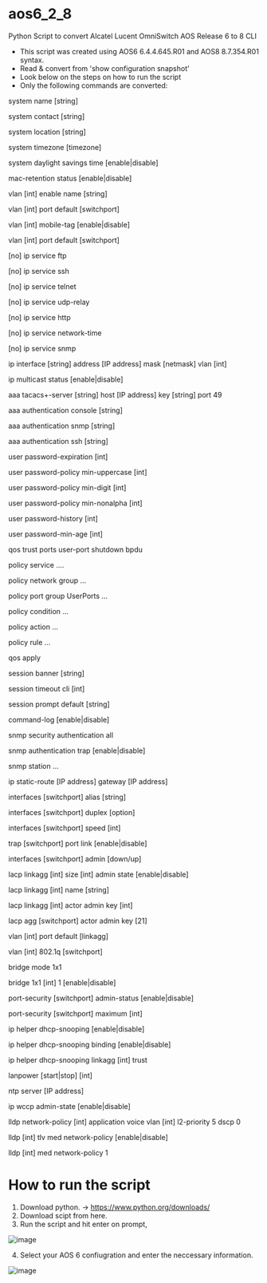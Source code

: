 # aos6_2_8
Python Script to convert Alcatel Lucent OmniSwitch AOS Release 6 to 8 CLI

- This script was created using AOS6 6.4.4.645.R01 and AOS8 8.7.354.R01 syntax.
- Read & convert from 'show configuration snapshot' 
- Look below on the steps on how to run the script
- Only the following commands are converted:

system name [string]

system contact [string]

system location [string]

system timezone [timezone]

system daylight savings time [enable|disable]

mac-retention status [enable|disable]

vlan [int] enable name [string]

vlan [int] port default [switchport]

vlan [int] mobile-tag [enable|disable]

vlan [int] port default [switchport]

[no] ip service ftp

[no] ip service ssh

[no] ip service telnet

[no] ip service udp-relay

[no] ip service http

[no] ip service network-time

[no] ip service snmp

ip interface [string] address [IP address] mask [netmask] vlan [int]

ip multicast status [enable|disable]

aaa tacacs+-server [string] host [IP address] key [string] port 49

aaa authentication console [string]

aaa authentication snmp [string]

aaa authentication ssh [string]

user password-expiration [int]

user password-policy min-uppercase [int]

user password-policy min-digit [int]

user password-policy min-nonalpha [int]

user password-history [int]

user password-min-age [int]

qos trust ports user-port shutdown bpdu 

policy service ....

policy network group ...

policy port group UserPorts ...

policy condition ...

policy action ...

policy rule ...

qos apply

session banner [string]

session timeout cli [int]

session prompt default [string]

command-log [enable|disable]

snmp security authentication all

snmp authentication trap [enable|disable]

snmp station ...

ip static-route [IP address] gateway [IP address]

interfaces [switchport] alias [string]

interfaces [switchport] duplex [option]

interfaces [switchport] speed [int]

trap [switchport] port link [enable|disable]

interfaces [switchport] admin [down/up]

lacp linkagg [int] size [int] admin state [enable|disable]

lacp linkagg [int] name [string]

lacp linkagg [int] actor admin key [int]

lacp agg [switchport] actor admin key [21]

vlan [int] port default [linkagg]

vlan [int] 802.1q [switchport]

bridge mode 1x1 

bridge  1x1 [int] 1 [enable|disable] 

port-security [switchport] admin-status [enable|disable] 

port-security [switchport] maximum [int]

ip helper dhcp-snooping [enable|disable] 

ip helper dhcp-snooping binding [enable|disable] 

ip helper dhcp-snooping linkagg [int] trust

lanpower [start|stop] [int]

ntp server [IP address]

ip wccp admin-state [enable|disable] 

lldp network-policy [int] application voice vlan [int] l2-priority 5 dscp 0

lldp [int] tlv med  network-policy [enable|disable] 

lldp [int] med network-policy 1

# How to run the script

1. Download python. -> https://www.python.org/downloads/
2. Download scipt from here.
3. Run the script and hit enter on prompt,

![image](https://user-images.githubusercontent.com/55645717/150755102-70466b23-12a8-4d42-915f-b2e16f296c6f.png)

4. Select your AOS 6 confiugration and enter the neccessary information.

![image](https://user-images.githubusercontent.com/55645717/150755359-b996d9a5-53e1-4342-99dc-bbd5b2550a2c.png)
